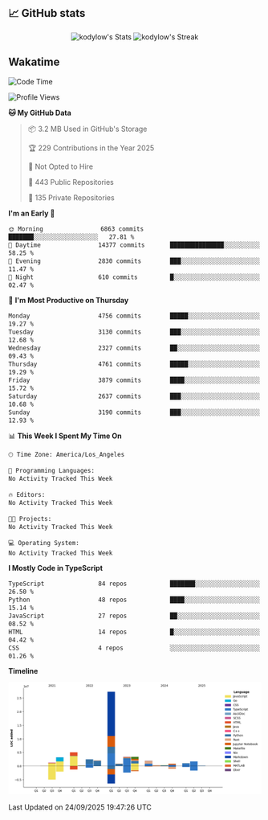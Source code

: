 ## 📈 GitHub stats
<!--START_SECTION:github-->
<div class="badges-githubstats">
  <p align="center">
    <img src="https://github-readme-stats.vercel.app/api?username=kodylow&theme=tokyonight&show_icons=true&hide_border=true&count_private=true" alt="kodylow's Stats" height="165">
    <img src="https://github-readme-streak-stats.herokuapp.com/?user=kodylow&theme=tokyonight&hide_border=true" alt="kodylow's Streak" height="165">
  </p>
</div>
<!--END_SECTION:github-->

## Wakatime 
<!--START_SECTION:waka-->
![Code Time](http://img.shields.io/badge/Code%20Time-1%2C294%20hrs%2031%20mins-blue)

![Profile Views](http://img.shields.io/badge/Profile%20Views-0-blue)

**🐱 My GitHub Data** 

> 📦 3.2 MB Used in GitHub's Storage 
 > 
> 🏆 229 Contributions in the Year 2025
 > 
> 🚫 Not Opted to Hire
 > 
> 📜 443 Public Repositories 
 > 
> 🔑 135 Private Repositories 
 > 
**I'm an Early 🐤** 

```text
🌞 Morning                6863 commits        ███████░░░░░░░░░░░░░░░░░░   27.81 % 
🌆 Daytime                14377 commits       ███████████████░░░░░░░░░░   58.25 % 
🌃 Evening                2830 commits        ███░░░░░░░░░░░░░░░░░░░░░░   11.47 % 
🌙 Night                  610 commits         █░░░░░░░░░░░░░░░░░░░░░░░░   02.47 % 
```
📅 **I'm Most Productive on Thursday** 

```text
Monday                   4756 commits        █████░░░░░░░░░░░░░░░░░░░░   19.27 % 
Tuesday                  3130 commits        ███░░░░░░░░░░░░░░░░░░░░░░   12.68 % 
Wednesday                2327 commits        ██░░░░░░░░░░░░░░░░░░░░░░░   09.43 % 
Thursday                 4761 commits        █████░░░░░░░░░░░░░░░░░░░░   19.29 % 
Friday                   3879 commits        ████░░░░░░░░░░░░░░░░░░░░░   15.72 % 
Saturday                 2637 commits        ███░░░░░░░░░░░░░░░░░░░░░░   10.68 % 
Sunday                   3190 commits        ███░░░░░░░░░░░░░░░░░░░░░░   12.93 % 
```


📊 **This Week I Spent My Time On** 

```text
🕑︎ Time Zone: America/Los_Angeles

💬 Programming Languages: 
No Activity Tracked This Week

🔥 Editors: 
No Activity Tracked This Week

🐱‍💻 Projects: 
No Activity Tracked This Week

💻 Operating System: 
No Activity Tracked This Week
```

**I Mostly Code in TypeScript** 

```text
TypeScript               84 repos            ███████░░░░░░░░░░░░░░░░░░   26.50 % 
Python                   48 repos            ████░░░░░░░░░░░░░░░░░░░░░   15.14 % 
JavaScript               27 repos            ██░░░░░░░░░░░░░░░░░░░░░░░   08.52 % 
HTML                     14 repos            █░░░░░░░░░░░░░░░░░░░░░░░░   04.42 % 
CSS                      4 repos             ░░░░░░░░░░░░░░░░░░░░░░░░░   01.26 % 
```



**Timeline**

![Lines of Code chart](https://raw.githubusercontent.com/Kodylow/Kodylow/master/assets/bar_graph.png)


 Last Updated on 24/09/2025 19:47:26 UTC
<!--END_SECTION:waka-->
